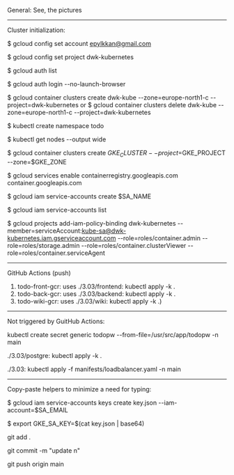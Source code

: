 General:  See, the pictures

--------------------

Cluster initialization:

$ gcloud config set account epylkkan@gmail.com

$ gcloud config set project dwk-kubernetes

$ gcloud auth list

$ gcloud auth login --no-launch-browser

$ gcloud container clusters create dwk-kube --zone=europe-north1-c --project=dwk-kubernetes
or
$ gcloud container clusters delete dwk-kube --zone=europe-north1-c --project=dwk-kubernetes

$ kubectl create namespace todo

$ kubectl get nodes --output wide

$ gcloud container clusters create $GKE_CLUSTER --project=$GKE_PROJECT --zone=$GKE_ZONE

$ gcloud services enable containerregistry.googleapis.com container.googleapis.com

$ gcloud iam service-accounts create $SA_NAME

$ gcloud iam service-accounts list

$ gcloud projects add-iam-policy-binding dwk-kubernetes --member=serviceAccount:kube-sa@dwk-kubernetes.iam.gserviceaccount.com --role=roles/container.admin --role=roles/storage.admin  --role=roles/container.clusterViewer  --role=roles/container.serviceAgent

--------------------

GitHub Actions (push)
1) todo-front-gcr: uses ./3.03/frontend:  kubectl apply -k .
2) todo-back-gcr:  uses ./3.03/backend:  kubectl apply -k .
3) todo-wiki-gcr:  uses ./3.03/wiki:  kubectl apply -k .)

--------------------

Not triggered by GuitHub Actions:

kubectl create secret generic todopw --from-file=/usr/src/app/todopw -n main

./3.03/postgre:  kubectl apply -k .

./3.03:  kubectl apply -f manifests/loadbalancer.yaml -n main

--------------------

Copy-paste helpers to minimize a need for typing:

$ gcloud iam service-accounts keys create key.json --iam-account=$SA_EMAIL

$ export GKE_SA_KEY=$(cat key.json | base64)

git add .

git commit -m "update n"

git push origin main
